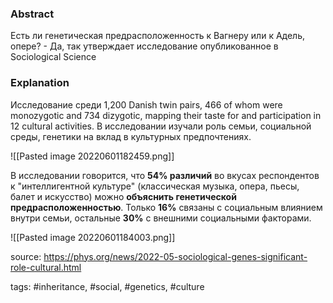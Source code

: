 ### Abstract
Есть ли генетическая предрасположенность к Вагнеру или к Адель, опере? - Да, так утверждает исследование опубликованное в Sociological Science 
### Explanation
Исследование среди 1,200 Danish twin pairs, 466 of whom were monozygotic and 734 dizygotic, mapping their taste for and participation in 12 cultural activities. 
В исследовании изучали роль семьи, социальной среды, генетики на вклад в культурных предпочтениях.

![[Pasted image 20220601182459.png]]

В исследовании говорится, что **54% различий** во вкусах респондентов к "интеллигентной культуре" (классическая музыка, опера, пьесы, балет и искусство) можно **объяснить генетической предрасположенностью**. Только **16%** связаны с социальным влиянием внутри семьи, остальные **30%** с внешними социальными факторами.

![[Pasted image 20220601184003.png]]

source: https://phys.org/news/2022-05-sociological-genes-significant-role-cultural.html

tags: #inheritance, #social, #genetics, #culture